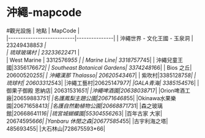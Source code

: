 # 沖繩-mapcode
#觀光設施
| 地點                       | MapCode       |  
|---------------------------|---------------|
|  沖繩世界 - 文化王國 - 玉泉洞 | 232494388*53  |  
|  琉球玻璃村                 | 232336224*71  |  
|  West Marine              |  33125769*55   |
|  Marine Line| 33187577*45|
|  沖繩兒童王國|33561766*72|
|  Southeast Botanical Gardens| 33742481*66|
|  Bios 之丘| 206005202*55|
|  沖繩漢那 Thalasso| 206205434*67|
|  紫吹村|33851287*58|
|琉球村| 206033125*43|
|沖繩工藝村|206251479*77|
|GALA青海| 33851545*76|
|御果子御殿 恩納店| 206315316*51|
|沖繩啤酒園|206380387*17|
|Orion啤酒工廠|206598837*51|
|名護鳳梨主題公園|206716468*55|
|Okinawa水果樂園|206716584*13|
|名護自然動植物公園|206688717*31|
|森之玻璃館|206686411*16|
|琉宮城蝴蝶園|553045562*63|
|百年古家 大家| 206745956*66|
|Yanbaru 休閒之森|206775854*55|
|古宇利海之塔| 485693455|
|大石林山|728675593*66|
